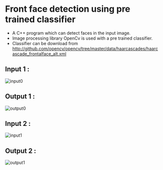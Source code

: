 # Front face detection using pre trained classifier
+ A C++ program which can detect faces in the input image.
+ Image processing library OpenCv is used with a pre trained classifier.
+ Classifier can be download from http://github.com/opencv/opencv/tree/master/data/haarcascades/haarcascade_frontalface_alt.xml

## Input 1 :
![input0](https://user-images.githubusercontent.com/25251763/44452167-6ee6a980-a613-11e8-8909-f148bca12c3d.png)

## Output 1 :
![output0](https://user-images.githubusercontent.com/25251763/44452182-7c9c2f00-a613-11e8-8f60-101aa3742ed5.png)

## Input 2 :
![input1](https://user-images.githubusercontent.com/25251763/44452211-8887f100-a613-11e8-9add-49a95a29e162.png)

## Output 2 : 
![output1](https://user-images.githubusercontent.com/25251763/44452218-92a9ef80-a613-11e8-83ab-70fc56cc5682.png)

